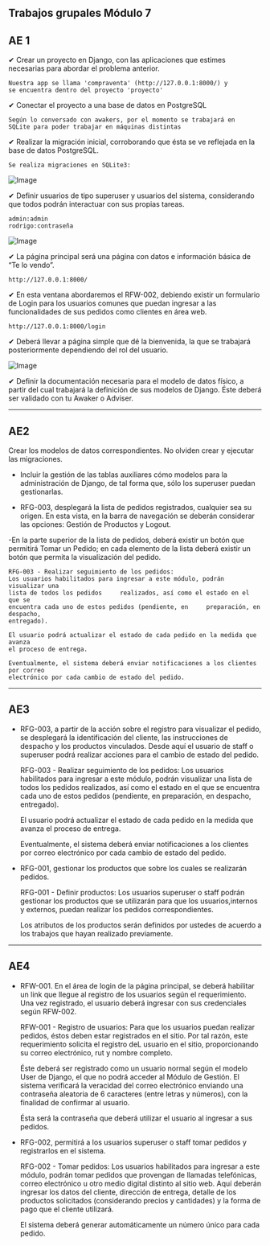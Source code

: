 Trabajos grupales Módulo 7
--------------
AE 1
--------------
✔ Crear un proyecto en Django, con las aplicaciones que estimes necesarias para abordar el
problema anterior.

    Nuestra app se llama 'compraventa' (http://127.0.0.1:8000/) y 
    se encuentra dentro del proyecto 'proyecto'

✔ Conectar el proyecto a una base de datos en PostgreSQL

    Según lo conversado con awakers, por el momento se trabajará en 
    SQLite para poder trabajar en máquinas distintas


✔ Realizar la migración inicial, corroborando que ésta se ve reflejada en la base de datos
PostgreSQL.

    Se realiza migraciones en SQLite3:

![Image](https://raw.githubusercontent.com/rodrigolfh/pythonmodulo7/main/img_readme/base.png)



✔ Definir usuarios de tipo superuser y usuarios del sistema, considerando que todos podrán
interactuar con sus propias tareas.

    admin:admin
    rodrigo:contraseña

![Image](https://raw.githubusercontent.com/rodrigolfh/pythonmodulo7/main/img_readme/usuarios.png)



✔ La página principal será una página con datos e información básica de “Te lo vendo”.

    http://127.0.0.1:8000/

✔ En esta ventana abordaremos el RFW-002, debiendo existir un formulario de Login para los usuarios
comunes que puedan ingresar a las funcionalidades de sus pedidos como clientes en área web.

    http://127.0.0.1:8000/login

✔ Deberá llevar a página simple que dé la bienvenida, la que se trabajará posteriormente
dependiendo del rol del usuario.

![Image](https://raw.githubusercontent.com/rodrigolfh/pythonmodulo7/main/img_readme/hola.png)


✔ Definir la documentación necesaria para el modelo de datos físico, a partir del cual trabajará la
definición de sus modelos de Django. Éste deberá ser validado con tu Awaker o Adviser.



--------------
AE2
--------------

 Crear los modelos de datos correspondientes. No olviden crear y ejecutar las migraciones.

- Incluir la gestión de las tablas auxiliares cómo modelos para la administración de Django, de tal
forma que, sólo los superuser puedan gestionarlas.

- RFG-003, desplegará la lista de pedidos registrados, cualquier sea su origen. En esta vista, en la
barra de navegación se deberán considerar las opciones: Gestión de Productos y Logout. 

-En la parte superior de la lista de pedidos, deberá existir un botón que permitirá Tomar un Pedido; en
cada elemento de la lista deberá existir un botón que permita la visualización del pedido.

    RFG-003 - Realizar seguimiento de los pedidos:
    Los usuarios habilitados para ingresar a este módulo, podrán visualizar una 
    lista de todos los pedidos     realizados, así como el estado en el que se 
    encuentra cada uno de estos pedidos (pendiente, en     preparación, en despacho,
    entregado).

    El usuario podrá actualizar el estado de cada pedido en la medida que avanza
    el proceso de entrega.
    
    Eventualmente, el sistema deberá enviar notificaciones a los clientes por correo 
    electrónico por cada cambio de estado del pedido.

----------------
AE3
----------------

- RFG-003, a partir de la acción sobre el registro para visualizar el pedido, se 
desplegará la identificación del cliente, las instrucciones de despacho y los
productos vinculados. Desde aquí el usuario de staff o superuser podrá realizar 
acciones para el cambio de estado del pedido.


    RFG-003 - Realizar seguimiento de los pedidos:
    Los usuarios habilitados para ingresar a este módulo, podrán visualizar una 
    lista de todos los pedidos     realizados, así como el estado en el que se 
    encuentra cada uno de estos pedidos (pendiente, en     preparación, en despacho,
    entregado).

    El usuario podrá actualizar el estado de cada pedido en la medida que avanza
    el proceso de entrega.
    
    Eventualmente, el sistema deberá enviar notificaciones a los clientes por correo 
    electrónico por cada cambio de estado del pedido.

- RFG-001, gestionar los productos que sobre los cuales se realizarán pedidos.

    RFG-001 - Definir productos:
    Los usuarios superuser o staff podrán gestionar los productos que se utilizarán 
    para que los usuarios,internos y externos, puedan realizar los pedidos 
    correspondientes.

    Los atributos de los productos serán definidos por ustedes de acuerdo a los
    trabajos que hayan realizado previamente.

--------------
AE4
--------------

- RFW-001. En el área de login de la página principal, se deberá habilitar un link que llegue al
registro de los usuarios según el requerimiento. Una vez registrado, el usuario deberá ingresar con
sus credenciales según RFW-002.

    RFW-001 - Registro de usuarios:
    Para que los usuarios puedan realizar pedidos, éstos deben estar registrados
    en el sitio. Por tal razón, este requerimiento solicita el registro deL
    usuario en el sitio, proporcionando su correo electrónico, rut y nombre completo.

    Éste deberá ser registrado como un usuario normal según el modelo User de Django,
    el que no podrá acceder al Módulo de Gestión. El sistema verificará la veracidad
    del correo electrónico enviando una contraseña aleatoria de 6 caracteres
    (entre letras y números), con la finalidad de confirmar al usuario.

    Ésta será la contraseña que deberá utilizar el usuario al ingresar a sus pedidos.

- RFG-002, permitirá a los usuarios superuser o staff tomar pedidos y registrarlos en el sistema.

    RFG-002 - Tomar pedidos: Los usuarios habilitados para ingresar a este módulo,
    podrán     tomar     pedidos que provengan de llamadas telefónicas, correo
    electrónico u otro medio digital distinto al sitio web. Aquí deberán ingresar
    los datos del cliente, dirección de entrega, detalle de los productos solicitados 
    (considerando precios y cantidades) y la forma de pago que el cliente utilizará.

    El sistema deberá generar automáticamente un número único para cada pedido.




